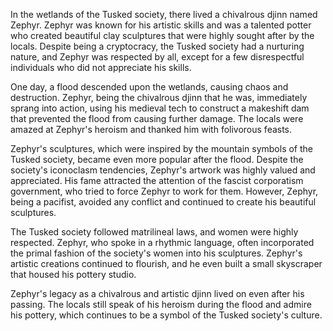 In the wetlands of the Tusked society, there lived a chivalrous djinn named Zephyr. Zephyr was known for his artistic skills and was a talented potter who created beautiful clay sculptures that were highly sought after by the locals. Despite being a cryptocracy, the Tusked society had a nurturing nature, and Zephyr was respected by all, except for a few disrespectful individuals who did not appreciate his skills.

One day, a flood descended upon the wetlands, causing chaos and destruction. Zephyr, being the chivalrous djinn that he was, immediately sprang into action, using his medieval tech to construct a makeshift dam that prevented the flood from causing further damage. The locals were amazed at Zephyr's heroism and thanked him with folivorous feasts.

Zephyr's sculptures, which were inspired by the mountain symbols of the Tusked society, became even more popular after the flood. Despite the society's iconoclasm tendencies, Zephyr's artwork was highly valued and appreciated. His fame attracted the attention of the fascist corporatism government, who tried to force Zephyr to work for them. However, Zephyr, being a pacifist, avoided any conflict and continued to create his beautiful sculptures.

The Tusked society followed matrilineal laws, and women were highly respected. Zephyr, who spoke in a rhythmic language, often incorporated the primal fashion of the society's women into his sculptures. Zephyr's artistic creations continued to flourish, and he even built a small skyscraper that housed his pottery studio.

Zephyr's legacy as a chivalrous and artistic djinn lived on even after his passing. The locals still speak of his heroism during the flood and admire his pottery, which continues to be a symbol of the Tusked society's culture.